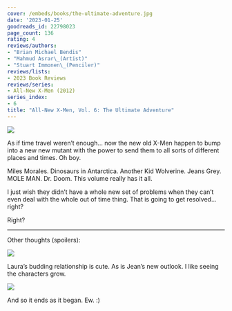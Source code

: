 ```yaml
---
cover: /embeds/books/the-ultimate-adventure.jpg
date: '2023-01-25'
goodreads_id: 22798023
page_count: 136
rating: 4
reviews/authors:
- "Brian Michael Bendis"
- "Mahmud Asrar\_(Artist)"
- "Stuart Immonen\_(Penciler)"
reviews/lists:
- 2023 Book Reviews
reviews/series:
- All-New X-Men (2012)
series_index:
- 6
title: "All-New X-Men, Vol. 6: The Ultimate Adventure"
---
```

![](/embeds/books/attachments/all-new-x-men-6-34226a.png)

As if time travel weren’t enough… now the new old X-Men happen to bump into a new new mutant with the power to send them to all sorts of different places and times. Oh boy.

Miles Morales. Dinosaurs in Antarctica. Another Kid Wolverine. Jeans Grey. MOLE MAN. Dr. Doom. This volume really has it all. 

I just wish they didn’t have a whole new set of problems when they can’t even deal with the whole out of time thing. That is going to get resolved… right?

Right? 

<!--more-->

---


Other thoughts (spoilers):

![](/embeds/books/attachments/all-new-x-men-6-1c2b51.png)

Laura’s budding relationship is cute. As is Jean’s new outlook. I like seeing the characters grow.

![](/embeds/books/attachments/all-new-x-men-6-ef0020.png)

And so it ends as it began. Ew. :)


